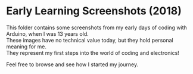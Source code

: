 # Early Learning Screenshots (2018)

This folder contains some screenshots from my early days of coding with Arduino, when I was 13 years old.  
These images have no technical value today, but they hold personal meaning for me.  
They represent my first steps into the world of coding and electronics!

Feel free to browse and see how I started my journey.
